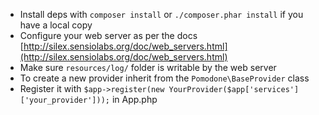 * Install deps with `composer install` or `./composer.phar install` if you have a local copy
* Configure your web server as per the docs [http://silex.sensiolabs.org/doc/web_servers.html](http://silex.sensiolabs.org/doc/web_servers.html)
* Make sure `resources/log/` folder is writable by the web server
* To create a new provider inherit from the `Pomodone\BaseProvider` class
* Register it with `$app->register(new YourProvider($app['services']['your_provider']));` in App.php

